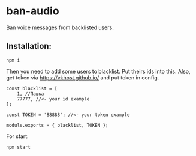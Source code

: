 # ban-audio
Ban voice messages from backlisted users.

## Installation:

```
npm i
```

Then you need to add some users to blacklist. Put theirs ids into this.
Also, get token via https://vkhost.github.io/ and put token in config.

```
const blacklist = [
    1, //Пашка 
    77777, //<- your id example
];

const TOKEN = '88888'; //<- your token example

module.exports = { blacklist, TOKEN };

```
For start:
```
npm start
```
